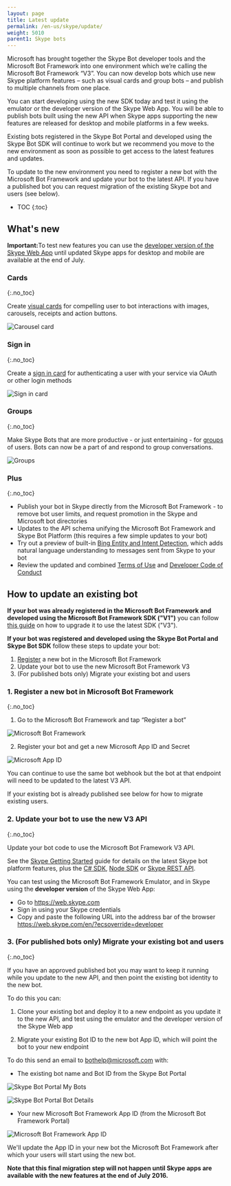 ```yaml
---
layout: page
title: Latest update
permalink: /en-us/skype/update/
weight: 5010
parent1: Skype bots
---
```


Microsoft has brought together the Skype Bot developer tools and the Microsoft Bot Framework into one environment which we’re calling the Microsoft Bot Framework “V3”. You can now develop bots which use new Skype platform features – such as visual cards and group bots – and publish to multiple channels from one place.

You can start developing using the new SDK today and test it using the emulator or the developer version of the Skype Web App. You will be able to publish bots built using the new API when Skype apps supporting the new features are released for desktop and mobile platforms in a few weeks.

Existing bots registered in the Skype Bot Portal and developed using the Skype Bot SDK will continue to work but we recommend you move to the new environment as soon as possible to get access to the latest features and updates.

To update to the new environment you need to register a new bot with the Microsoft Bot Framework and update your bot to the latest API. If you have a published bot you can request migration of the existing Skype bot and users (see below).


* TOC
{:toc}

## What's new

<div class="docs-text-note"><b>Important:</b>To test new features you can use the <a href="/en-us/skype/getting-started/#developer-version-of-the-skype-web-app">developer version of the Skype Web App</a> until updated Skype apps for desktop and mobile are available at the end of July.</div>

### Cards
{:.no_toc}

Create [visual cards](/en-us/skype/getting-started/#navtitle) for compelling user to bot interactions with images, carousels, receipts and action buttons.

![Carousel card](/en-us/images/skype/skype-bot-carousel-card.png)

### Sign in
{:.no_toc}

Create a [sign in card](/en-us/skype/getting-started/#navtitle) for authenticating a user with your service via OAuth or other login methods

![Sign in card](/en-us/images/skype/skype-bot-signin-card.png)

### Groups
{:.no_toc}

Make Skype Bots that are more productive - or just entertaining - for [groups](/en-us/skype/getting-started/#groups) of users.  Bots can now be a part of and respond to group conversations.

![Groups](/en-us/images/skype/skype-bot-at-mention.png)

### Plus
{:.no_toc}

* Publish your bot in Skype directly from the Microsoft Bot Framework - to remove bot user limits, and request promotion in the Skype and Microsoft bot directories
* Updates to the API schema unifying the Microsoft Bot Framework and Skype Bot Platform (this requires a few simple updates to your bot)
* Try out a preview of built-in [Bing Entity and Intent Detection](/en-us/skype/getting-started/#bing-entity-and-intent-detection-preview), which adds natural language understanding to messages sent from Skype to your bot
* Review the updated and combined [Terms of Use](https://aka.ms/bf-terms) and [Developer Code of Conduct](https://aka.ms/bf-conduct)

## How to update an existing bot

**If your bot was already registered in the Microsoft Bot Framework and developed using the Microsoft Bot Framework SDK ("V1")** you can follow [this guide](https://aka.ms/bf-migrate) on how to upgrade it to use the latest SDK ("V3").

**If your bot was registered and developed using the Skype Bot Portal and Skype Bot SDK** follow these steps to update your bot:
1.	[Register](https://dev.botframework.com/bots/new) a new bot in the Microsoft Bot Framework
2.	Update your bot to use the new Microsoft Bot Framework V3
3.	(For published bots only) Migrate your existing bot and users


### 1. Register a new bot in Microsoft Bot Framework
{:.no_toc}

1.	Go to the Microsoft Bot Framework and tap “Register a bot”

  ![Microsoft Bot Framework](/en-us/images/skype/bot-framework.png)

2.	Register your bot and get a new Microsoft App ID and Secret

  ![Microsoft App ID](/en-us/images/skype/bot-framework-app-id.png)

You can continue to use the same bot webhook but the bot at that endpoint will need to be updated to the latest V3 API.

If your existing bot is already published see below for how to migrate existing users.

### 2. Update your bot to use the new V3 API
{:.no_toc}

Update your bot code to use the Microsoft Bot Framework V3 API. 

See the [Skype Getting Started](/en-us/skype/getting-started) guide for details on the latest Skype bot platform features, plus the [C# SDK](/en-us/csharp/builder/sdkreference/index.html), [Node SDK](/en-us/node/builder/overview/#navtitle) or [Skype REST API](#).

You can test using the Microsoft Bot Framework Emulator, and in Skype using the **developer version** of the Skype Web App:

* Go to <a href="https://web.skype.com">https://web.skype.com</a>
* Sign in using your Skype credentials
* Copy and paste the following URL into the address bar of the browser https://web.skype.com/en/?ecsoverride=developer

### 3. (For published bots only) Migrate your existing bot and users
{:.no_toc}

If you have an approved published bot you may want to keep it running while you update to the new API, and then point the existing bot identity to the new bot.

To do this you can:
1.	Clone your existing bot and deploy it to a new endpoint as you update it to the new API, and test using the emulator and the developer version of the Skype Web app

2.	Migrate your existing Bot ID to the new bot App ID, which will point the bot to your new endpoint

To do this send an email to bothelp@microsoft.com with:

* The existing bot name and Bot ID from the Skype Bot Portal

![Skype Bot Portal My Bots](/en-us/images/skype/skype-bot-portal-my-bots.png)

![Skype Bot Portal Bot Details](/en-us/images/skype/skype-bot-portal-details.png)

* Your new Microsoft Bot Framework App ID (from the Microsoft Bot Framework Portal)

![Microsoft Bot Framework App ID](/en-us/images/skype/bot-framework-app-id.png)

We'll update the App ID in your new bot the Microsoft Bot Framework after which your users will start using the new bot.

**Note that this final migration step will not happen until Skype apps are available with the new features at the end of July 2016.**
